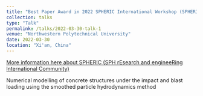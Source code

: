 ```yaml
---
title: "Best Paper Award in 2022 SPHERIC International Workshop (SPHERIC Xi'an 2022)"
collection: talks
type: "Talk"
permalink: /talks/2022-03-30-talk-1
venue: "Northwestern Polytechnical University"
date: 2022-03-30
location: "Xi'an, China"
---
```


[More information here about SPHERIC (SPH rEsearch and engineeRing lnternational Community)](https://www.spheric-sph.org/)

Numerical modelling of concrete structures under the impact and blast loading using the smoothed particle hydrodynamics method